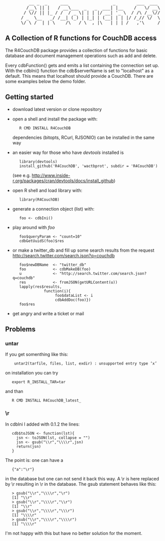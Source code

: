<pre>
         __ _  _     ___                 _        ___  ___ 
        /__\ || |   / __\___  _   _  ___| |__    /   \/ __\
       / \// || |_ / /  / _ \| | | |/ __| '_ \  / /\ /__\//
      / _  \__   _/ /__| (_) | |_| | (__| | | |/ /_// \/  \
      \/ \_/  |_| \____/\___/ \__,_|\___|_| |_/___,'\_____/
</pre>

## A Collection of R functions for CouchDB access

The R4CouchDB package provides a collection of functions for
basic database and document management operations such as add  and
delete. 

Every cdbFunction() gets and emits a list containing the
connection set up.
With the cdbIni() function the cdb$serverName is set to
"localhost" as a default. This means that localhost should
provide a CouchDB. There are some examples below the demo folder.

## Getting started

* download latest version or clone repository
* open a shell and install the package with:
      
         R CMD INSTALL R4CouchDB
  
  dependencies (bitopts, RCurl, RJSONIO) can be 
  installed in the same way

* an easier way for those who have _devtools_ installed is 
  
         library(devtools)
         install_github('R4CouchDB', 'wactbprot', subdir = 'R4CouchDB')
  
  (see e.g. http://www.inside-r.org/packages/cran/devtools/docs/install_github)

* open R shell and load library with:

         library(R4CouchDB)

* generate a connection object (list) with:

         foo <- cdbIni()

* play around with _foo_

         foo$queryParam <- "count=10"
         cdbGetUuidS(foo)$res

* or make a twitter_db and fill up some search results from the request
  http://search.twitter.com/search.json?q=couchdb

         foo$newDBName  <- "twitter_db"
         foo            <- cdbMakeDB(foo)
         u              <- "http://search.twitter.com/search.json?q=couchdb"
         res            <- fromJSON(getURLContent(u))
         lapply(res$results,
                    function(i){
                         foo$dataList <- i
                         cdbAddDoc(foo)})
         foo$res

* get angry and write a ticket or mail

## Problems

### untar

If you get somenthing like this:

        untar2(tarfile, files, list, exdir) : unsupported entry type ‘x’

on installation you can try

       export R_INSTALL_TAR=tar

and than

       R CMD INSTALL R4CouchDB_latest_

### \r

In cdbIni I added with 0.1.2 the lines:

       cdb$toJSON <- function(lst){
         jsn <- toJSON(lst, collapse = "")
         jsn <- gsub("\\r","\\\\r",jsn)
         return(jsn)
       }

 The point is: one can have a 

       {"a":"\r"} 

in the database but one can not send it back
this way. A \r is here replaced by \\r
resulting in \r in the database. 
The gsub statement behaves like this:

       > gsub("\\r","\\\\r","\r")
       [1] "\\r"
       > gsub("\\r","\\\\r","\\r")
       [1] "\\r"
       > gsub("\\r","\\\\r","\\\r")
       [1] "\\\\r"
       > gsub("\\r","\\\\r","\\\\r")
       [1] "\\\\r"

I'm not happy 
with this but have no better solution for the moment.


